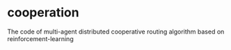 # cooperation
The code of multi-agent distributed cooperative routing algorithm based on reinforcement-learning
